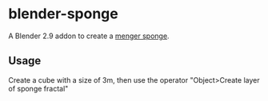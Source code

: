 # blender-sponge
A Blender 2.9 addon to create a [menger sponge](https://en.wikipedia.org/wiki/Menger_sponge).
## Usage
Create a cube with a size of 3m, then use the operator "Object>Create layer of sponge fractal"

